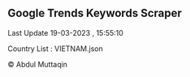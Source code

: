 

## Google Trends Keywords Scraper 
 
Last Update 19-03-2023 , 15:55:10

Country List :
VIETNAM.json



© Abdul Muttaqin 
